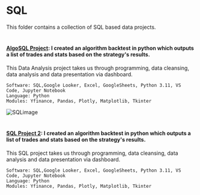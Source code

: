 # SQL


This folder contains a collection of SQL based data projects. 

#


#### [AlgoSQL Project](https://github.com/guzmanwolfrank/SQL/tree/main/AlgoSQL): I created an algorithm backtest in python which outputs a list of trades and stats based on the strategy's results.

This Data Analysis project takes us through programming, data cleansing, data analysis and data presentation via dashboard.  



    Software: SQL,Google Looker, Excel, GoogleSheets, Python 3.11, VS Code, Jupyter Notebook
    Language: Python
    Modules: Yfinance, Pandas, Plotly, Matplotlib, Tkinter
![SQLimage](https://github.com/guzmanwolfrank/SQL/assets/29739578/4c3c7f68-1202-4f2f-81f9-538b4ca8a21e)

#

#### [SQL Project 2](link): I created an algorithm backtest in python which outputs a list of trades and stats based on the strategy's results.

This SQL project takes us through programming, data cleansing, data analysis and data presentation via dashboard.  



    Software: SQL,Google Looker, Excel, GoogleSheets, Python 3.11, VS Code, Jupyter Notebook
    Language: Python
    Modules: Yfinance, Pandas, Plotly, Matplotlib, Tkinter


